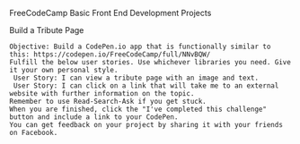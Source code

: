 FreeCodeCamp Basic Front End Development Projects

Build a Tribute Page

    Objective: Build a CodePen.io app that is functionally similar to this: https://codepen.io/FreeCodeCamp/full/NNvBQW/
    Fulfill the below user stories. Use whichever libraries you need. Give it your own personal style.
     User Story: I can view a tribute page with an image and text.
     User Story: I can click on a link that will take me to an external website with further information on the topic.
    Remember to use Read-Search-Ask if you get stuck.
    When you are finished, click the "I've completed this challenge" button and include a link to your CodePen.
    You can get feedback on your project by sharing it with your friends on Facebook.
